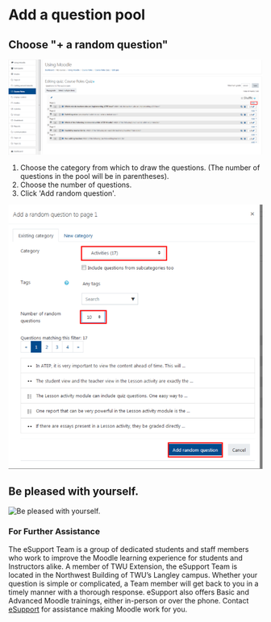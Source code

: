 # Add a question pool

## Choose "+ a random question"

![](../.gitbook/assets/add-a-question-1%20%281%29.png)

1. Choose the category from which to draw the questions. \(The number of questions in the pool will be in parentheses\).
2. Choose the number of questions.
3. Click 'Add random question'.

![](../.gitbook/assets/add-a-question-2%20%281%29.png)

## Be pleased with yourself.

![Be pleased with yourself.](http://media.screensteps.me/e-support/mthfa9/be-pleased-with-yourself.jpg?1494544831)

### For Further Assistance

The eSupport Team is a group of dedicated students and staff members who work to improve the Moodle learning experience for students and Instructors alike. A member of TWU Extension, the eSupport Team is located in the Northwest Building of TWU’s Langley campus. Whether your question is simple or complicated, a Team member will get back to you in a timely manner with a thorough response. eSupport also offers Basic and Advanced Moodle trainings, either in-person or over the phone. Contact [eSupport](https://trinitywestern.teamdynamix.com/TDClient/Requests/ServiceDet?ID=16141) for assistance making Moodle work for you.

